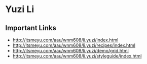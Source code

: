 # Yuzi Li

## Important Links

- http://itsmeyu.com/aau/wnm608/li.yuzi/index.html
- http://itsmeyu.com/aau/wnm608/li.yuzi/recipes/index.html
- http://itsmeyu.com/aau/wnm608/li.yuzi/demo/grid.html
- http://itsmeyu.com/aau/wnm608/li.yuzi/styleguide/index.html
